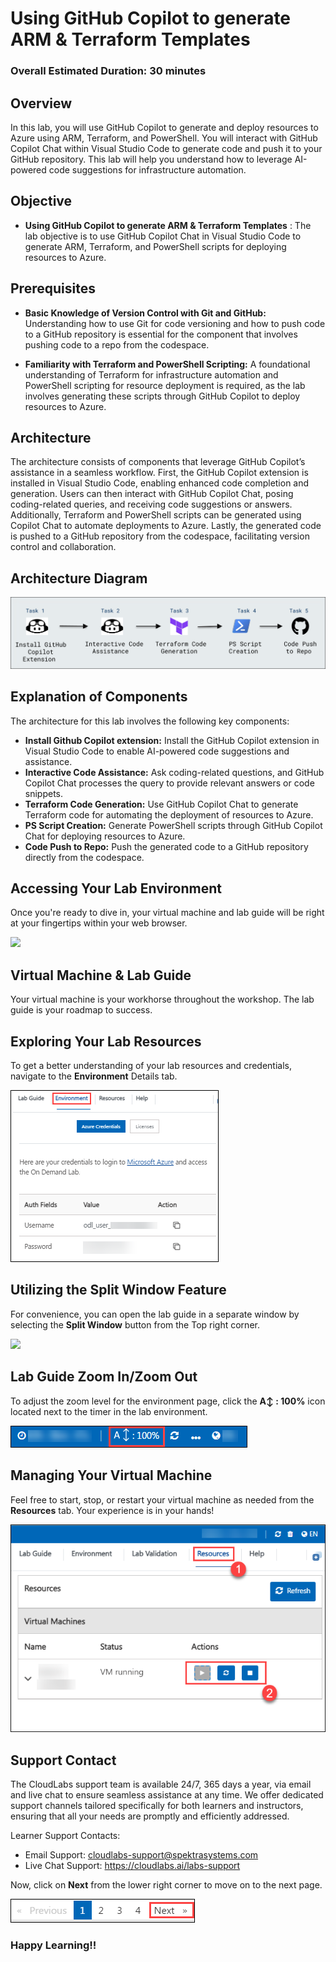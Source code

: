 #  Using GitHub Copilot to generate ARM & Terraform Templates

### Overall Estimated Duration: 30 minutes

## Overview
 
In this lab, you will use GitHub Copilot to generate and deploy resources to Azure using ARM, Terraform, and PowerShell. You will interact with GitHub Copilot Chat within Visual Studio Code to generate code and push it to your GitHub repository. This lab will help you understand how to leverage AI-powered code suggestions for infrastructure automation.

## Objective 

 - **Using GitHub Copilot to generate ARM & Terraform Templates** : The lab objective is to use GitHub Copilot Chat in Visual Studio Code to generate ARM, Terraform, and PowerShell scripts for deploying resources to Azure.

## Prerequisites

- **Basic Knowledge of Version Control with Git and GitHub:** Understanding how to use Git for code versioning and how to push code to a GitHub repository is essential for the component that involves pushing code to a repo from the codespace.

- **Familiarity with Terraform and PowerShell Scripting:** A foundational understanding of Terraform for infrastructure automation and PowerShell scripting for resource deployment is required, as the lab involves generating these scripts through GitHub Copilot to deploy resources to Azure.

## Architecture

The architecture consists of components that leverage GitHub Copilot’s assistance in a seamless workflow. First, the GitHub Copilot extension is installed in Visual Studio Code, enabling enhanced code completion and generation. Users can then interact with GitHub Copilot Chat, posing coding-related queries, and receiving code suggestions or answers. Additionally, Terraform and PowerShell scripts can be generated using Copilot Chat to automate deployments to Azure. Lastly, the generated code is pushed to a GitHub repository from the codespace, facilitating version control and collaboration.

## Architecture Diagram

 ![](../../media/Lab4dia.png)

## Explanation of Components

The architecture for this lab involves the following key components:

- **Install Github Copilot extension:** Install the GitHub Copilot extension in Visual Studio Code to enable AI-powered code suggestions and assistance.
- **Interactive Code Assistance:** Ask coding-related questions, and GitHub Copilot Chat processes the query to provide relevant answers or code snippets.
- **Terraform Code Generation:** Use GitHub Copilot Chat to generate Terraform code for automating the deployment of resources to Azure.
- **PS Script Creation:** Generate PowerShell scripts through GitHub Copilot Chat for deploying resources to Azure.
- **Code Push to Repo:** Push the generated code to a GitHub repository directly from the codespace.

## **Accessing Your Lab Environment**
 
Once you're ready to dive in, your virtual machine and lab guide will be right at your fingertips within your web browser.
 
 ![](../../media/getstart324.png)

## **Virtual Machine & Lab Guide**
 
Your virtual machine is your workhorse throughout the workshop. The lab guide is your roadmap to success.
 
## **Exploring Your Lab Resources**
 
To get a better understanding of your lab resources and credentials, navigate to the **Environment** Details tab.
 
   ![](../../media/gc1.png)
 
## **Utilizing the Split Window Feature**
 
For convenience, you can open the lab guide in a separate window by selecting the **Split Window** button from the Top right corner.

 ![](../../media/higher.png)

## Lab Guide Zoom In/Zoom Out
 
To adjust the zoom level for the environment page, click the **A↕ : 100%** icon located next to the timer in the lab environment.

![](../../media/zoom.png)  

## Managing Your Virtual Machine

Feel free to start, stop, or restart your virtual machine as needed from the **Resources** tab. Your experience is in your hands!

![](../../media/resourses.png)

## Support Contact
 
The CloudLabs support team is available 24/7, 365 days a year, via email and live chat to ensure seamless assistance at any time. We offer dedicated support channels tailored specifically for both learners and instructors, ensuring that all your needs are promptly and efficiently addressed.

Learner Support Contacts:
- Email Support: cloudlabs-support@spektrasystems.com
- Live Chat Support: https://cloudlabs.ai/labs-support

Now, click on **Next** from the lower right corner to move on to the next page.

  ![](../../media/page.png)

### Happy Learning!!
